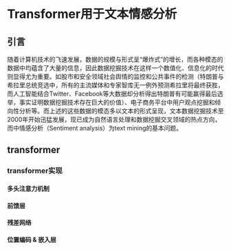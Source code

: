 # Transformer用于文本情感分析
## 引言
随着计算机技术的飞速发展，数据的规模与形式呈“爆炸式”的增长，而各种模态的数据中均蕴含了大量的信息，因此数据挖掘技术在这样一个数值化、信息化的时代则显得尤为重要。如股市和安全领域社会舆情的监控和公共事件的检测（特朗普与希拉里总统竞选中，所有的主流媒体和专家智库无一例外预测希拉里将最终获胜，而人工智能结合Twitter、Facebook等大数据却分析得出特朗普有可能赢得最后选举，事实证明数据挖掘技术存在巨大的价值）、电子商务平台中用户观点挖掘和倾向性分析等。而上述的这些数据的模态多以文本的形式呈现，文本数据挖掘技术至2000年开始迅猛发展，现已成为自然语言处理和数据挖掘交叉领域的热点方向，而中情感分析（Sentiment analysis）为text mining的基本问题。

## transformer

### transformer实现
#### 多头注意力机制

#### 前馈层

#### 残差网络

#### 位置编码 & 嵌入层
